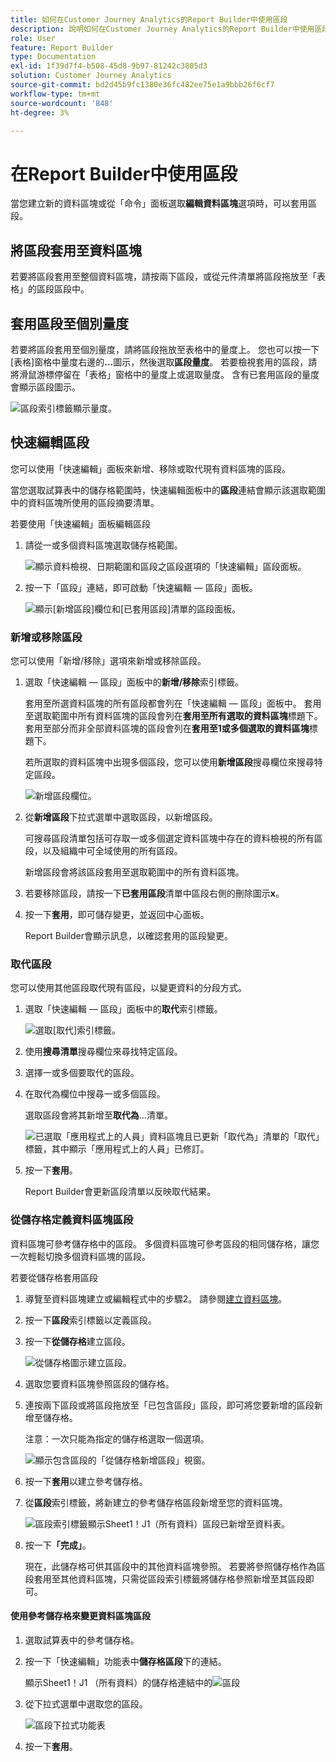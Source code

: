 ```yaml
---
title: 如何在Customer Journey Analytics的Report Builder中使用區段
description: 說明如何在Customer Journey Analytics的Report Builder中使用區段
role: User
feature: Report Builder
type: Documentation
exl-id: 1f39d7f4-b508-45d8-9b97-81242c3805d3
solution: Customer Journey Analytics
source-git-commit: bd2d45b9fc1380e36fc482ee75e1a9bbb26f6cf7
workflow-type: tm+mt
source-wordcount: '848'
ht-degree: 3%

---
```


# 在Report Builder中使用區段

當您建立新的資料區塊或從「命令」面板選取&#x200B;**編輯資料區塊**&#x200B;選項時，可以套用區段。

## 將區段套用至資料區塊

若要將區段套用至整個資料區塊，請按兩下區段，或從元件清單將區段拖放至「表格」的區段區段中。

## 套用區段至個別量度

若要將區段套用至個別量度，請將區段拖放至表格中的量度上。 您也可以按一下[表格]窗格中量度右邊的&#x200B;**...**&#x200B;圖示，然後選取&#x200B;**區段量度**。 若要檢視套用的區段，請將滑鼠游標停留在「表格」窗格中的量度上或選取量度。 含有已套用區段的量度會顯示區段圖示。

![區段索引標籤顯示量度。](./assets/filter_by.png)

## 快速編輯區段

您可以使用「快速編輯」面板來新增、移除或取代現有資料區塊的區段。

當您選取試算表中的儲存格範圍時，快速編輯面板中的&#x200B;**區段**&#x200B;連結會顯示該選取範圍中的資料區塊所使用的區段摘要清單。

若要使用「快速編輯」面板編輯區段

1. 請從一或多個資料區塊選取儲存格範圍。

   ![顯示資料檢視、日期範圍和區段之區段選項的「快速編輯」區段面板。](./assets/select_multiple_dbs.png)

1. 按一下「區段」連結，即可啟動「快速編輯 — 區段」面板。

   ![顯示[新增區段]欄位和[已套用區段]清單的區段面板。](./assets/quick_edit_filters.png)

### 新增或移除區段

您可以使用「新增/移除」選項來新增或移除區段。

1. 選取「快速編輯 — 區段」面板中的&#x200B;**新增/移除**&#x200B;索引標籤。

   套用至所選資料區塊的所有區段都會列在「快速編輯 — 區段」面板中。 套用至選取範圍中所有資料區塊的區段會列在&#x200B;**套用至所有選取的資料區塊**&#x200B;標題下。 套用至部分而非全部資料區塊的區段會列在&#x200B;**套用至1或多個選取的資料區塊**&#x200B;標題下。

   若所選取的資料區塊中出現多個區段，您可以使用&#x200B;**新增區段**&#x200B;搜尋欄位來搜尋特定區段。

   ![新增區段欄位。](./assets/add_filter.png)

1. 從&#x200B;**新增區段**&#x200B;下拉式選單中選取區段，以新增區段。

   可搜尋區段清單包括可存取一或多個選定資料區塊中存在的資料檢視的所有區段，以及組織中可全域使用的所有區段。

   新增區段會將該區段套用至選取範圍中的所有資料區塊。

1. 若要移除區段，請按一下&#x200B;**已套用區段**&#x200B;清單中區段右側的刪除圖示&#x200B;**x**。

1. 按一下&#x200B;**套用**，即可儲存變更，並返回中心面板。

   Report Builder會顯示訊息，以確認套用的區段變更。

### 取代區段

您可以使用其他區段取代現有區段，以變更資料的分段方式。

1. 選取「快速編輯 — 區段」面板中的&#x200B;**取代**&#x200B;索引標籤。

   ![選取[取代]索引標籤。](./assets/replace_filter.png)

1. 使用&#x200B;**搜尋清單**&#x200B;搜尋欄位來尋找特定區段。

1. 選擇一或多個要取代的區段。

1. 在取代為欄位中搜尋一或多個區段。

   選取區段會將其新增至&#x200B;**取代為**...清單。

   ![已選取「應用程式上的人員」資料區塊且已更新「取代為」清單的「取代」標籤，其中顯示「應用程式上的人員」已修訂。](./assets/replace_screen_new.png)

1. 按一下&#x200B;**套用**。

   Report Builder會更新區段清單以反映取代結果。

### 從儲存格定義資料區塊區段

資料區塊可參考儲存格中的區段。 多個資料區塊可參考區段的相同儲存格，讓您一次輕鬆切換多個資料區塊的區段。

若要從儲存格套用區段

1. 導覽至資料區塊建立或編輯程式中的步驟2。 請參閱[建立資料區塊](./create-a-data-block.md)。
1. 按一下&#x200B;**區段**&#x200B;索引標籤以定義區段。
1. 按一下&#x200B;**從儲存格**&#x200B;建立區段。

   ![從儲存格圖示建立區段。](./assets/create-filter-from-cell.png)

1. 選取您要資料區塊參照區段的儲存格。

1. 連按兩下區段或將區段拖放至「已包含區段」區段，即可將您要新增的區段新增至儲存格。

   注意：一次只能為指定的儲存格選取一個選項。

   ![顯示包含區段的「從儲存格新增區段」視窗。](./assets/select-filters.png)

1. 按一下&#x200B;**套用**&#x200B;以建立參考儲存格。

1. 從&#x200B;**區段**&#x200B;索引標籤，將新建立的參考儲存格區段新增至您的資料區塊。

   ![區段索引標籤顯示Sheet1！J1（所有資料）區段已新增至資料表。](./assets/reference-cell-filter.png)

1. 按一下&#x200B;**「完成」**。

   現在，此儲存格可供其區段中的其他資料區塊參照。 若要將參照儲存格作為區段套用至其他資料區塊，只需從區段索引標籤將儲存格參照新增至其區段即可。

#### 使用參考儲存格來變更資料區塊區段

1. 選取試算表中的參考儲存格。

1. 按一下「快速編輯」功能表中&#x200B;**儲存格區段**&#x200B;下的連結。

   顯示Sheet1！J1 （所有資料）的儲存格連結中的![區段](./assets/filters-from-cell-link.png)

1. 從下拉式選單中選取您的區段。

   ![區段下拉式功能表](./assets/filter-drop-down.png)

1. 按一下&#x200B;**套用**。
